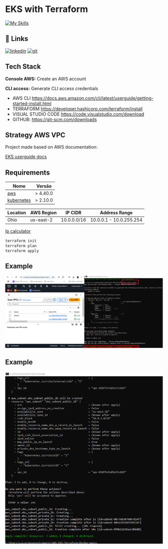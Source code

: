   
# EKS with Terraform

[![My Skills](https://skillicons.dev/icons?i=aws,java,terraform,kubernetes,docker)](https://skillicons.dev)

## 🔗 Links

[![linkedin](https://img.shields.io/badge/linkedin-0A66C2?style=for-the-badge&logo=linkedin&logoColor=white)](https://br.linkedin.com/in/luiza-andrade-ti/)  [![git](https://img.shields.io/badge/github-000?style=for-the-badge&logo=github&logoColor=white)](https://github.com/luizaandradeti/) 
 

## Tech Stack  
**Console AWS:** Create an AWS account 

**CLI access:** Generate CLI access credentials

- AWS CLI https://docs.aws.amazon.com/cli/latest/userguide/getting-started-install.html
- TERRAFORM https://developer.hashicorp.com/terraform/install
- VISUAL STUDIO CODE https://code.visualstudio.com/download
- GITHUB: https://git-scm.com/downloads

## Strategy AWS VPC 

Project made based on AWS documentation:

[EKS userguide docs](https://docs.aws.amazon.com/eks/latest/userguide/network-reqs.html#network-requirements-vpc)

## Requirements

| Nome | Versão |
|------|---------|
| <a name="requirement_aws"></a> [aws](#requirement\_aws) | > 4.40.0 ||
| <a name="requirement_kubernetes"></a> [kubernetes](#requirement\_kubernetes) | > 2.10.0 |


| Location   | AWS Region | IP CIDR       | Address Range               |
|------------|------------|---------------|-----------------------------|
| Ohio       | us-east-2  | 10.0.0.0/16   | 10.0.0.1 - 10.0.255.254    | |

[Ip calculator](https://www.iptp.net/pt_PT/iptp-tools/ip-calculator/)

````
terraform init
terraform plan
terraform apply
````


## Example 
![App Screenshot](images/1vpc.png)  


## Example 
![App Screenshot](images/subnets-criadas.png)  
